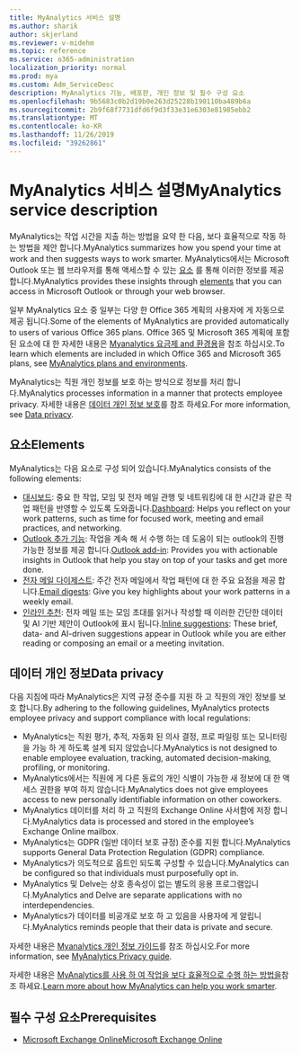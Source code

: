 ```yaml
---
title: MyAnalytics 서비스 설명
ms.author: sharik
author: skjerland
ms.reviewer: v-midehm
ms.topic: reference
ms.service: o365-administration
localization_priority: normal
ms.prod: mya
ms.custom: Adm_ServiceDesc
description: MyAnalytics 기능, 배포판, 개인 정보 및 필수 구성 요소
ms.openlocfilehash: 9b5683c0b2d19b0e263d25228b190110ba489b6a
ms.sourcegitcommit: 2b9f68f7731dfd6f9d3f33e31e6303e81985ebb2
ms.translationtype: MT
ms.contentlocale: ko-KR
ms.lasthandoff: 11/26/2019
ms.locfileid: "39262861"
---
```

# <a name="myanalytics-service-description"></a><span data-ttu-id="3086d-103">MyAnalytics 서비스 설명</span><span class="sxs-lookup"><span data-stu-id="3086d-103">MyAnalytics service description</span></span>

<span data-ttu-id="3086d-104">MyAnalytics는 작업 시간을 지출 하는 방법을 요약 한 다음, 보다 효율적으로 작동 하는 방법을 제안 합니다.</span><span class="sxs-lookup"><span data-stu-id="3086d-104">MyAnalytics summarizes how you spend your time at work and then suggests ways to work smarter.</span></span> <span data-ttu-id="3086d-105">MyAnalytics에서는 Microsoft Outlook 또는 웹 브라우저를 통해 액세스할 수 있는 [요소](#elements) 를 통해 이러한 정보를 제공 합니다.</span><span class="sxs-lookup"><span data-stu-id="3086d-105">MyAnalytics provides these insights through [elements](#elements) that you can access in Microsoft Outlook or through your web browser.</span></span>

<span data-ttu-id="3086d-106">일부 MyAnalytics 요소 중 일부는 다양 한 Office 365 계획의 사용자에 게 자동으로 제공 됩니다.</span><span class="sxs-lookup"><span data-stu-id="3086d-106">Some of the elements of MyAnalytics are provided automatically to users of various Office 365 plans.</span></span> <span data-ttu-id="3086d-107">Office 365 및 Microsoft 365 계획에 포함 된 요소에 대 한 자세한 내용은 [Myanalytics 요금제 and 환경용](https://docs.microsoft.com/workplace-analytics/myanalytics/overview/plans-environments)을 참조 하십시오.</span><span class="sxs-lookup"><span data-stu-id="3086d-107">To learn which elements are included in which Office 365 and Microsoft 365 plans, see [MyAnalytics plans and environments](https://docs.microsoft.com/workplace-analytics/myanalytics/overview/plans-environments).</span></span>  

<span data-ttu-id="3086d-108">MyAnalytics는 직원 개인 정보를 보호 하는 방식으로 정보를 처리 합니다.</span><span class="sxs-lookup"><span data-stu-id="3086d-108">MyAnalytics processes information in a manner that protects employee privacy.</span></span> <span data-ttu-id="3086d-109">자세한 내용은 [데이터 개인 정보 보호](#data-privacy)를 참조 하세요.</span><span class="sxs-lookup"><span data-stu-id="3086d-109">For more information, see [Data privacy](#data-privacy).</span></span>

## <a name="elements"></a><span data-ttu-id="3086d-110">요소</span><span class="sxs-lookup"><span data-stu-id="3086d-110">Elements</span></span>

<span data-ttu-id="3086d-111">MyAnalytics는 다음 요소로 구성 되어 있습니다.</span><span class="sxs-lookup"><span data-stu-id="3086d-111">MyAnalytics consists of the following elements:</span></span>

* <span data-ttu-id="3086d-112">[대시보드](https://docs.microsoft.com/workplace-analytics/myanalytics/use/dashboard-2): 중요 한 작업, 모임 및 전자 메일 관행 및 네트워킹에 대 한 시간과 같은 작업 패턴을 반영할 수 있도록 도와줍니다.</span><span class="sxs-lookup"><span data-stu-id="3086d-112">[Dashboard](https://docs.microsoft.com/workplace-analytics/myanalytics/use/dashboard-2): Helps you reflect on your work patterns, such as time for focused work, meeting and email practices, and networking.</span></span>
* <span data-ttu-id="3086d-113">[Outlook 추가 기능](https://docs.microsoft.com/workplace-analytics/myanalytics/use/add-in): 작업을 계속 해 서 수행 하는 데 도움이 되는 outlook의 진행 가능한 정보를 제공 합니다.</span><span class="sxs-lookup"><span data-stu-id="3086d-113">[Outlook add-in](https://docs.microsoft.com/workplace-analytics/myanalytics/use/add-in): Provides you with actionable insights in Outlook that help you stay on top of your tasks and get more done.</span></span>
* <span data-ttu-id="3086d-114">[전자 메일 다이제스트](https://docs.microsoft.com/workplace-analytics/myanalytics/use/email-digest-2): 주간 전자 메일에서 작업 패턴에 대 한 주요 요점을 제공 합니다.</span><span class="sxs-lookup"><span data-stu-id="3086d-114">[Email digests](https://docs.microsoft.com/workplace-analytics/myanalytics/use/email-digest-2): Give you key highlights about your work patterns in a weekly email.</span></span>
* <span data-ttu-id="3086d-115">[인라인 추천](https://docs.microsoft.com/workplace-analytics/myanalytics/use/mya-notifications): 전자 메일 또는 모임 초대를 읽거나 작성할 때 이러한 간단한 데이터 및 AI 기반 제안이 Outlook에 표시 됩니다.</span><span class="sxs-lookup"><span data-stu-id="3086d-115">[Inline suggestions](https://docs.microsoft.com/workplace-analytics/myanalytics/use/mya-notifications): These brief, data- and AI-driven suggestions appear in Outlook while you are either reading or composing an email or a meeting invitation.</span></span>

## <a name="data-privacy"></a><span data-ttu-id="3086d-116">데이터 개인 정보</span><span class="sxs-lookup"><span data-stu-id="3086d-116">Data privacy</span></span>

<span data-ttu-id="3086d-117">다음 지침에 따라 MyAnalytics은 지역 규정 준수를 지원 하 고 직원의 개인 정보를 보호 합니다.</span><span class="sxs-lookup"><span data-stu-id="3086d-117">By adhering to the following guidelines, MyAnalytics protects employee privacy and support compliance with local regulations:</span></span>

* <span data-ttu-id="3086d-118">MyAnalytics는 직원 평가, 추적, 자동화 된 의사 결정, 프로 파일링 또는 모니터링을 가능 하 게 하도록 설계 되지 않았습니다.</span><span class="sxs-lookup"><span data-stu-id="3086d-118">MyAnalytics is not designed to enable employee evaluation, tracking, automated decision-making, profiling, or monitoring.</span></span>
* <span data-ttu-id="3086d-119">MyAnalytics에서는 직원에 게 다른 동료의 개인 식별이 가능한 새 정보에 대 한 액세스 권한을 부여 하지 않습니다.</span><span class="sxs-lookup"><span data-stu-id="3086d-119">MyAnalytics does not give employees access to new personally identifiable information on other coworkers.</span></span>
* <span data-ttu-id="3086d-120">MyAnalytics 데이터를 처리 하 고 직원의 Exchange Online 사서함에 저장 합니다.</span><span class="sxs-lookup"><span data-stu-id="3086d-120">MyAnalytics data is processed and stored in the employee’s Exchange Online mailbox.</span></span>
* <span data-ttu-id="3086d-121">MyAnalytics는 GDPR (일반 데이터 보호 규정) 준수를 지원 합니다.</span><span class="sxs-lookup"><span data-stu-id="3086d-121">MyAnalytics supports General Data Protection Regulation (GDPR) compliance.</span></span>
* <span data-ttu-id="3086d-122">MyAnalytics가 의도적으로 옵트인 되도록 구성할 수 있습니다.</span><span class="sxs-lookup"><span data-stu-id="3086d-122">MyAnalytics can be configured so that individuals must purposefully opt in.</span></span>
* <span data-ttu-id="3086d-123">MyAnalytics 및 Delve는 상호 종속성이 없는 별도의 응용 프로그램입니다.</span><span class="sxs-lookup"><span data-stu-id="3086d-123">MyAnalytics and Delve are separate applications with no interdependencies.</span></span>
* <span data-ttu-id="3086d-124">MyAnalytics가 데이터를 비공개로 보호 하 고 있음을 사용자에 게 알립니다.</span><span class="sxs-lookup"><span data-stu-id="3086d-124">MyAnalytics reminds people that their data is private and secure.</span></span>

<span data-ttu-id="3086d-125">자세한 내용은 [Myanalytics 개인 정보 가이드](https://docs.microsoft.com/workplace-analytics/myanalytics/overview/privacy-guide)를 참조 하십시오.</span><span class="sxs-lookup"><span data-stu-id="3086d-125">For more information, see [MyAnalytics Privacy guide](https://docs.microsoft.com/workplace-analytics/myanalytics/overview/privacy-guide).</span></span>

<span data-ttu-id="3086d-126">자세한 내용은 [MyAnalytics를 사용 하 여 작업을 보다 효율적으로 수행 하는 방법을](https://products.office.com/business/myanalytics-personal-analytics)참조 하세요.</span><span class="sxs-lookup"><span data-stu-id="3086d-126">[Learn more about how MyAnalytics can help you work smarter](https://products.office.com/business/myanalytics-personal-analytics).</span></span>

## <a name="prerequisites"></a><span data-ttu-id="3086d-127">필수 구성 요소</span><span class="sxs-lookup"><span data-stu-id="3086d-127">Prerequisites</span></span>

* [<span data-ttu-id="3086d-128">Microsoft Exchange Online</span><span class="sxs-lookup"><span data-stu-id="3086d-128">Microsoft Exchange Online</span></span>](https://docs.microsoft.com/office365/servicedescriptions/exchange-online-service-description/exchange-online-service-description)
